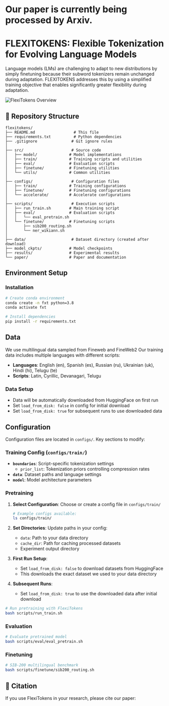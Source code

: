 # Our paper is currently being processed by Arxiv.
# FLEXITOKENS: Flexible Tokenization for Evolving Language Models

Language models (LMs) are challenging to adapt to new distributions by simply finetuning because their subword tokenizers remain unchanged during adaptation. FLEXITOKENS addresses this by using a simplified training objective that enables significantly greater flexibility during adaptation.

![FlexiTokens Overview](paper/flexitokens_overview.png)




## 📁 Repository Structure

```
flexitokens/
├── README.md                 # This file
├── requirements.txt          # Python dependencies
├── .gitignore               # Git ignore rules
│
├── src/                     # Source code
│   ├── model/              # Model implementations
│   ├── train/              # Training scripts and utilities
│   ├── eval/               # Evaluation scripts
│   ├── finetune/           # Finetuning utilities
│   └── utils/              # Common utilities
│
├── configs/                 # Configuration files
│   ├── train/              # Training configurations
│   ├── finetune/           # Finetuning configurations
│   └── accelerate/         # Accelerate configurations
│
├── scripts/                 # Execution scripts
│   ├── run_train.sh        # Main training script
│   ├── eval/               # Evaluation scripts
│   │   └── eval_pretrain.sh
│   └── finetune/           # Finetuning scripts
│       ├── sib200_routing.sh
│       └── ner_wikiann.sh
│
├── data/                    # Dataset directory (created after download)
├── model_ckpts/            # Model checkpoints
├── results/                # Experimental results
└── paper/                  # Paper and documentation
```

## Environment Setup

### Installation
```bash
# Create conda environment
conda create -n fxt python=3.8
conda activate fxt

# Install dependencies
pip install -r requirements.txt
```

## Data

We use multilingual data sampled from Fineweb and FineWeb2 Our training data includes multiple languages with different scripts:

- **Languages**: English (en), Spanish (es), Russian (ru), Ukrainian (uk), Hindi (hi), Telugu (te)
- **Scripts**: Latin, Cyrillic, Devanagari, Telugu

### Data Setup
- Data will be automatically downloaded from HuggingFace on first run
- Set `load_from_disk: false` in config for initial download
- Set `load_from_disk: true` for subsequent runs to use downloaded data

## Configuration

Configuration files are located in `configs/`. Key sections to modify:

### Training Config (`configs/train/`)
- **`boundaries`**: Script-specific tokenization settings
  - `prior_list`: Tokenization priors controlling compression rates
- **`data`**: Dataset paths and language settings
- **`model`**: Model architecture parameters


### Pretraining

1. **Select Configuration**: Choose or create a config file in `configs/train/`
   ```bash
   # Example configs available:
   ls configs/train/
   ```

2. **Set Directories**: Update paths in your config:
   - `data`: Path to your data directory
   - `cache_dir`: Path for caching processed datasets
   - Experiment output directory

3. **First Run Setup**: 
   - Set `load_from_disk: false` to download datasets from HuggingFace
   - This downloads the exact dataset we used to your data directory

4. **Subsequent Runs**:
   - Set `load_from_disk: true` to use the downloaded data after initial download

```bash
# Run pretraining with FlexiTokens
bash scripts/run_train.sh
```

### Evaluation
```bash
# Evaluate pretrained model
bash scripts/eval/eval_pretrain.sh
```

### Finetuning
```bash
# SIB-200 multilingual benchmark
bash scripts/finetune/sib200_routing.sh
```

## 📝 Citation
If you use FlexiTokens in your research, please cite our paper:
```bibtex

```


